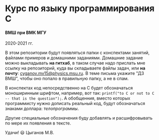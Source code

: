 # Курс по языку программирования C

#### ВМШ при ВМК МГУ
2020-2021 гг.

В этом репозитории будут появляться папки с конспектами занятий, файлами примеров и домашними заданиями. Домашние задание можно выкладывать **на гитхаб**, в таком случае надо прислать мне ссылку на репозиторий, куда вы складываете файлы задач, или **на почту**: [cyganov.mv15@physics.msu.ru](mailto:cyganov.mv15@physics.msu.ru). В теме письма укажите "ДЗ ВМШ", чтобы оно попало в правильную папку, а не в спам.

В конспектах код непосредственно на C будет обозначаться моноширинным шрифтом, например, вот так: `printf("to C or not to C -- that is the question");`. А обобщенния, вместо которых программисту нужно дописать реальный код, будут обозначаться знаками доллара: $тело программы$.

Другие специальные обозначения буду добавлять и расшифровывать по мере их появления в тексте.

Удачи! :smiley:
Цыганов М.В. 
